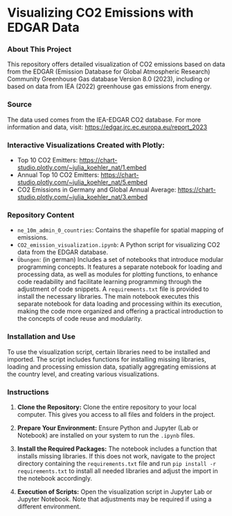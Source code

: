 # Visualizing CO2 Emissions with EDGAR Data

### About This Project

This repository offers detailed visualization of CO2 emissions based on data from the EDGAR (Emission Database for Global Atmospheric Research) Community Greenhouse Gas database Version 8.0 (2023), including or based on data from IEA (2022) greenhouse gas emissions from energy.

### Source

The data used comes from the IEA-EDGAR CO2 database. For more information and data, visit: https://edgar.jrc.ec.europa.eu/report_2023

### Interactive Visualizations Created with Plotly:

- Top 10 CO2 Emitters: https://chart-studio.plotly.com/~julia_koehler_nat/1.embed
- Annual Top 10 CO2 Emitters: https://chart-studio.plotly.com/~julia_koehler_nat/5.embed
- CO2 Emissions in Germany and Global Annual Average: https://chart-studio.plotly.com/~julia_koehler_nat/3.embed

### Repository Content

- `ne_10m_admin_0_countries`: Contains the shapefile for spatial mapping of emissions.
- `CO2_emission_visualization.ipynb`: A Python script for visualizing CO2 data from the EDGAR database.
- `Übungen`: (in german) Includes a set of notebooks that introduce modular programming concepts. It features a separate notebook for loading and processing data, as well as modules for plotting functions, to enhance code readability and facilitate learning programming through the adjustment of code snippets. A `requirements.txt` file is provided to install the necessary libraries. The main notebook executes this separate notebook for data loading and processing within its execution, making the code more organized and offering a practical introduction to the concepts of code reuse and modularity.


### Installation and Use

To use the visualization script, certain libraries need to be installed and imported. The script includes functions for installing missing libraries, loading and processing emission data, spatially aggregating emissions at the country level, and creating various visualizations.

### Instructions

1. **Clone the Repository:** Clone the entire repository to your local computer. This gives you access to all files and folders in the project.

2. **Prepare Your Environment:** Ensure Python and Jupyter (Lab or Notebook) are installed on your system to run the `.ipynb` files.

3. **Install the Required Packages:** The notebook includes a function that installs missing libraries. If this does not work, navigate to the project directory containing the `requirements.txt` file and run `pip install -r requirements.txt` to install all needed libraries and adjust the import in the notebook accordingly.

4. **Execution of Scripts:** Open the visualization script in Jupyter Lab or Jupyter Notebook. Note that adjustments may be required if using a different environment.
